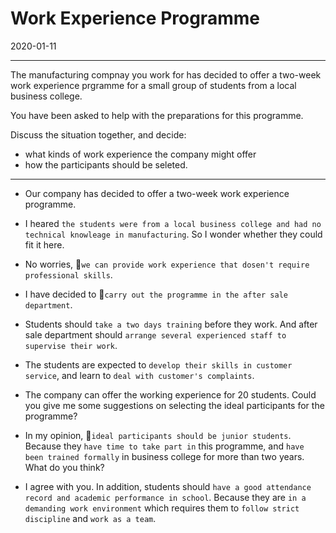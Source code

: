 # Work Experience Programme

2020-01-11

---

The manufacturing compnay you work for has decided to offer a two-week work experience prgramme for a small group of students from a local business college.

You have been asked to help with the preparations for this programme.

Discuss the situation together, and decide:
- what kinds of work experience the company might offer
- how the participants should be seleted.

---

- Our company has decided to offer a two-week work experience programme. 

- I heared `the students were from a local business college and had no technical knowleage in manufacturing`. So I wonder whether they could fit it here.

- No worries, 🎈`we can provide work experience that dosen't require professional skills`.

- I have decided to 🎈`carry out the programme in the after sale department`. 

- Students should `take a two days training` before they work. And after sale department should `arrange several experienced staff to supervise their work`.

- The students are expected to `develop their skills in customer service`, and learn to `deal with customer's complaints`.

- The company can offer the working experience for 20 students. Could you give me some suggestions on selecting the ideal participants for the programme?

- In my opinion, 🎈`ideal participants should be junior students`. Because they `have time to take part in` this programme, and `have been trained formally` in business college for more than two years. What do you think?

- I agree with you. In addition, students should `have a good attendance record and academic performance in school`. Because they are `in a demanding work environment` which requires them to `follow strict discipline` and `work as a team`.